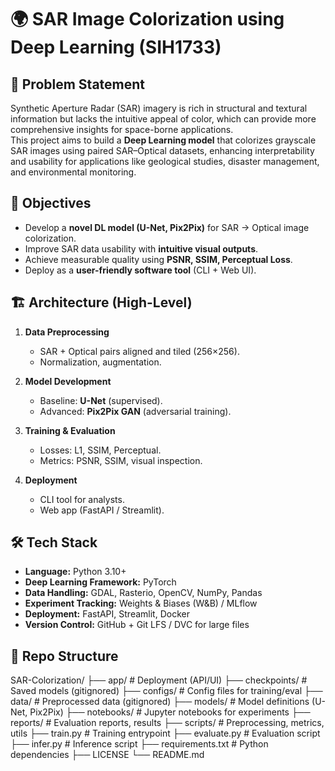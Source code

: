 # 🌍 SAR Image Colorization using Deep Learning (SIH1733)

## 📌 Problem Statement
Synthetic Aperture Radar (SAR) imagery is rich in structural and textural information but lacks the intuitive appeal of color, which can provide more comprehensive insights for space-borne applications.  
This project aims to build a **Deep Learning model** that colorizes grayscale SAR images using paired SAR–Optical datasets, enhancing interpretability and usability for applications like geological studies, disaster management, and environmental monitoring.

## 🎯 Objectives
- Develop a **novel DL model (U-Net, Pix2Pix)** for SAR → Optical image colorization.
- Improve SAR data usability with **intuitive visual outputs**.
- Achieve measurable quality using **PSNR, SSIM, Perceptual Loss**.
- Deploy as a **user-friendly software tool** (CLI + Web UI).

## 🏗️ Architecture (High-Level)
1. **Data Preprocessing**  
   - SAR + Optical pairs aligned and tiled (256×256).  
   - Normalization, augmentation.  

2. **Model Development**  
   - Baseline: **U-Net** (supervised).  
   - Advanced: **Pix2Pix GAN** (adversarial training).  

3. **Training & Evaluation**  
   - Losses: L1, SSIM, Perceptual.  
   - Metrics: PSNR, SSIM, visual inspection.  

4. **Deployment**  
   - CLI tool for analysts.  
   - Web app (FastAPI / Streamlit).  

## 🛠️ Tech Stack
- **Language:** Python 3.10+
- **Deep Learning Framework:** PyTorch
- **Data Handling:** GDAL, Rasterio, OpenCV, NumPy, Pandas
- **Experiment Tracking:** Weights & Biases (W&B) / MLflow
- **Deployment:** FastAPI, Streamlit, Docker
- **Version Control:** GitHub + Git LFS / DVC for large files

## 📂 Repo Structure
   SAR-Colorization/
   ├── app/ # Deployment (API/UI)
   ├── checkpoints/ # Saved models (gitignored)
   ├── configs/ # Config files for training/eval
   ├── data/ # Preprocessed data (gitignored)
   ├── models/ # Model definitions (U-Net, Pix2Pix)
   ├── notebooks/ # Jupyter notebooks for experiments
   ├── reports/ # Evaluation reports, results
   ├── scripts/ # Preprocessing, metrics, utils
   ├── train.py # Training entrypoint
   ├── evaluate.py # Evaluation script
   ├── infer.py # Inference script
   ├── requirements.txt # Python dependencies
   ├── LICENSE
   └── README.md
